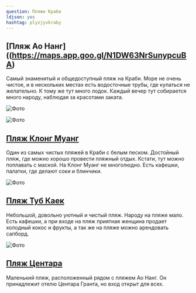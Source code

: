 ```yaml
---
question: Пляжи Краби 
ldjson: yes
hashtag: plyzjyvkraby
---
```


## [Пляж Ао Нанг]((https://maps.app.goo.gl/N1DW63NrSunypcuBA)

Самый знаменитый и общедоступный пляж на Краби. Море не очень чистое, и в нескольких местах есть водосточные трубы, где купаться не желательно. К тому же тут много лодок. 
Каждый вечер тут собирается много народу, наблюдая за красотами заката.

![Фото](https://krabifaq.ru/assets/ao-nang.jpg)

![Фото](https://krabifaq.ru/assets/zakat.jpg)

## [Пляж Клонг Муанг](https://maps.app.goo.gl/8SS1Sg9PAVydzMmY8)

Один из самых чистых пляжей в Краби с белым песком. Достойный пляж, где можно хорошо провести пляжный отдых. Кстати, тут можно поплавать с маской. На Клонг Муанг не многолюдно. Есть кафешки, палатки, где делают соки и блинчики.

![Фото](https://krabifaq.ru/assets/klong.jpg)

## [Пляж Туб Каек](https://maps.app.goo.gl/1W4gaW9n3gaQvQbh8)

Небольшой, довольно уютный и чистый пляж. Народу на пляже мало. Есть кафешки, а при входе на пляж приятная женщина продает холодный кокос и фрукты, а так же на пляже можно арендовать сапборд.

![Фото](https://krabifaq.ru/assets/tyb-kaek3.jpg)
## [Пляж Центара](https://maps.app.goo.gl/TK8QSz9u6NZihrEG6)

Маленький пляж, расположенный рядом с пляжем Ао Нанг. Он принадлежит отелю Центара Гранта, но вход открыт для всех.


